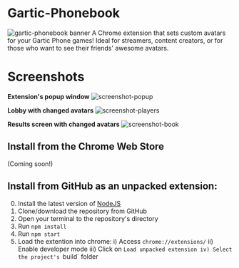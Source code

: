 # Gartic-Phonebook
![gartic-phonebook banner](https://user-images.githubusercontent.com/13933661/180617328-950d4d8d-0fea-4644-8b0c-7a56c5b70669.png)
A Chrome extension that sets custom avatars for your Gartic Phone games!
Ideal for streamers, content creators, or for those who want to see their friends' awesome avatars.

# Screenshots
**Extension's popup window**
![screenshot-popup](https://user-images.githubusercontent.com/13933661/180619007-f1b17fef-a82a-4a7c-9fa1-1897d7d0e6a0.png)

**Lobby with changed avatars**
![screenshot-players](https://user-images.githubusercontent.com/13933661/180619027-2037d335-8c41-4747-87ed-217f48c05f29.png)

**Results screen with changed avatars**
![screenshot-book](https://user-images.githubusercontent.com/13933661/180619033-5ee01593-0278-48a5-9f48-f91f4a5f3737.png)


## Install from the Chrome Web Store
(Coming soon!)

## Install from GitHub as an unpacked extension:
0) Install the latest version of [NodeJS](https://nodejs.org/)
1) Clone/download the repository from GitHub
2) Open your terminal to the repository's directory
2) Run `npm install`
3) Run `npm start`
4) Load the extention into chrome:
    i) Access `chrome://extensions/`
    ii) Enable developer mode
    iii) Click on `Load unpacked extension
    iv) Select the project's `build` folder